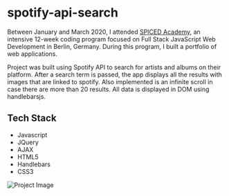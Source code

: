 # spotify-api-search
Between January and March 2020, I attended <a href="http://www.spiced-academy.com/" target="_blank">SPICED Academy</a>, an intensive 12-week coding program focused on Full Stack JavaScript Web Development in Berlin, Germany. During this program, I built a portfolio of web applications.

Project was built using Spotify API to search for artists and albums on their platform.  After a search term is passed, the app displays all the results with images that are linked to spotify.  Also implemented is an infinite scroll in case there are more than 20 results.  All data is displayed in DOM using handlebarsjs.

## Tech Stack
 * Javascript
 * JQuery
 * AJAX
 * HTML5
 * Handlebars
 * CSS3

![Project Image](https://github.com/imadarai/spotify-api-search/blob/master/Spotify%20Search.gif?raw=true)
